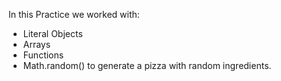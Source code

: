 In this Practice we worked with:

- Literal Objects
- Arrays
- Functions
- Math.random() to generate a pizza with random ingredients.

